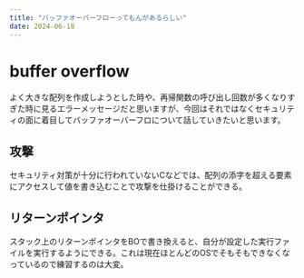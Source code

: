 ```yaml
---
title: "バッファオーバーフローってもんがあるらしい"
date: 2024-06-18
---
```


# buffer overflow
よく大きな配列を作成しようとした時や、再帰関数の呼び出し回数が多くなりすぎた時に見るエラーメッセージだと思いますが、今回はそれではなくセキュリティの面に着目してバッファオーバーフロについて話していきたいと思います。

## 攻撃
セキュリティ対策が十分に行われていないCなどでは、配列の添字を超える要素にアクセスして値を書き込むことで攻撃を仕掛けることができる。

## リターンポインタ
スタック上のリターンポインタをBOで書き換えると、自分が設定した実行ファイルを実行するようにできる。これは現在ほとんどのOSでそもそもできなくなっているので練習するのは大変。
